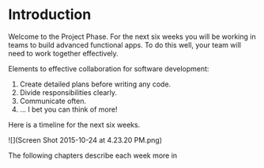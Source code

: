 # Introduction
Welcome to the Project Phase. For the next six weeks you will be working in teams to build advanced functional apps. To do this well, your team will need to work together effectively.

Elements to effective collaboration for software development:

1. Create detailed plans before writing any code.
2. Divide responsibilities clearly.
3. Communicate often.
4. ... I bet you can think of more!


Here is a timeline for the next six weeks. 

 
![](Screen Shot 2015-10-24 at 4.23.20 PM.png)

The following chapters describe each week more in